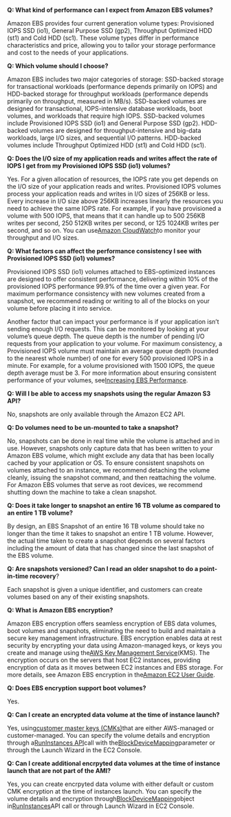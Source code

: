 **Q: What kind of performance can I expect from Amazon EBS volumes?**

Amazon EBS provides four current generation volume types: Provisioned IOPS SSD \(io1\), General Purpose SSD \(gp2\), Throughput Optimized HDD \(st1\) and Cold HDD \(sc1\). These volume types differ in performance characteristics and price, allowing you to tailor your storage performance and cost to the needs of your applications.



**Q: Which volume should I choose?**

Amazon EBS includes two major categories of storage: SSD-backed storage for transactional workloads \(performance depends primarily on IOPS\) and HDD-backed storage for throughput workloads \(performance depends primarily on throughput, measured in MB/s\). SSD-backed volumes are designed for transactional, IOPS-intensive database workloads, boot volumes, and workloads that require high IOPS. SSD-backed volumes include Provisioned IOPS SSD \(io1\) and General Purpose SSD \(gp2\). HDD-backed volumes are designed for throughput-intensive and big-data workloads, large I/O sizes, and sequential I/O patterns. HDD-backed volumes include Throughput Optimized HDD \(st1\) and Cold HDD \(sc1\).



**Q: Does the I/O size of my application reads and writes affect the rate of IOPS I get from my Provisioned IOPS SSD \(io1\) volumes?**

Yes. For a given allocation of resources, the IOPS rate you get depends on the I/O size of your application reads and writes. Provisioned IOPS volumes process your application reads and writes in I/O sizes of 256KB or less. Every increase in I/O size above 256KB increases linearly the resources you need to achieve the same IOPS rate. For example, if you have provisioned a volume with 500 IOPS, that means that it can handle up to 500 256KB writes per second, 250 512KB writes per second, or 125 1024KB writes per second, and so on. You can use[Amazon CloudWatch](https://amazonaws-china.com/cloudwatch/)to monitor your throughput and I/O sizes.

**Q: What factors can affect the performance consistency I see with Provisioned IOPS SSD \(io1\) volumes?**

Provisioned IOPS SSD \(io1\) volumes attached to EBS-optimized instances are designed to offer consistent performance, delivering within 10% of the provisioned IOPS performance 99.9% of the time over a given year. For maximum performance consistency with new volumes created from a snapshot, we recommend reading or writing to all of the blocks on your volume before placing it into service.

Another factor that can impact your performance is if your application isn’t sending enough I/O requests. This can be monitored by looking at your volume’s queue depth. The queue depth is the number of pending I/O requests from your application to your volume. For maximum consistency, a Provisioned IOPS volume must maintain an average queue depth \(rounded to the nearest whole number\) of one for every 500 provisioned IOPS in a minute. For example, for a volume provisioned with 1500 IOPS, the queue depth average must be 3. For more information about ensuring consistent performance of your volumes, see[Increasing EBS Performance](http://docs.aws.amazon.com/AWSEC2/latest/UserGuide/EBSPerformance.html).



**Q: Will I be able to access my snapshots using the regular Amazon S3 API?**

No, snapshots are only available through the Amazon EC2 API.



**Q: Do volumes need to be un-mounted to take a snapshot?**

No, snapshots can be done in real time while the volume is attached and in use. However, snapshots only capture data that has been written to your Amazon EBS volume, which might exclude any data that has been locally cached by your application or OS. To ensure consistent snapshots on volumes attached to an instance, we recommend detaching the volume cleanly, issuing the snapshot command, and then reattaching the volume. For Amazon EBS volumes that serve as root devices, we recommend shutting down the machine to take a clean snapshot.

**Q: Does it take longer to snapshot an entire 16 TB volume as compared to an entire 1 TB volume?**

By design, an EBS Snapshot of an entire 16 TB volume should take no longer than the time it takes to snapshot an entire 1 TB volume. However, the actual time taken to create a snapshot depends on several factors including the amount of data that has changed since the last snapshot of the EBS volume.

**Q: Are snapshots versioned? Can I read an older snapshot to do a point-in-time recovery**?

Each snapshot is given a unique identifier, and customers can create volumes based on any of their existing snapshots.

**Q: What is Amazon EBS encryption?**

Amazon EBS encryption offers seamless encryption of EBS data volumes, boot volumes and snapshots, eliminating the need to build and maintain a secure key management infrastructure. EBS encryption enables data at rest security by encrypting your data using Amazon-managed keys, or keys you create and manage using the[AWS Key Management Service](https://amazonaws-china.com/kms/)\(KMS\). The encryption occurs on the servers that host EC2 instances, providing encryption of data as it moves between EC2 instances and EBS storage. For more details, see Amazon EBS encryption in the[Amazon EC2 User Guide](http://docs.aws.amazon.com/AWSEC2/latest/UserGuide/EBSEncryption.html).

**Q: Does EBS encryption support boot volumes?**

Yes.

**Q: Can I create an encrypted data volume at the time of instance launch?**

Yes, using[customer master keys \(CMKs\)](https://docs.aws.amazon.com/kms/latest/developerguide/concepts.html#master_keys)that are either AWS-managed or customer-managed. You can specify the volume details and encryption through a[RunInstances API](https://docs.aws.amazon.com/AWSEC2/latest/APIReference/API_RunInstances.html)call with the[BlockDeviceMapping](https://docs.aws.amazon.com/AWSEC2/latest/APIReference/API_BlockDeviceMapping.html)parameter or through the Launch Wizard in the EC2 Console.

**Q: Can I create additional encrpyted data volumes at the time of instance launch that are not part of the AMI?**

Yes, you can create encrpyted data volume with either default or custom CMK encryption at the time of instances launch. You can specify the volume details and encryption through[BlockDeviceMapping](http://docs.aws.amazon.com/AWSEC2/latest/APIReference/API_BlockDeviceMapping.html)object in[RunInstances](http://docs.aws.amazon.com/AWSEC2/latest/APIReference/API_RunInstances.html)API call or through Launch Wizard in EC2 Console.





